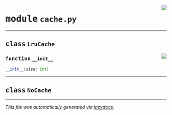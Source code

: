 <!-- markdownlint-disable -->

<a href="../booktest/cache.py#L0"><img align="right" style="float:right;" src="https://img.shields.io/badge/-source-cccccc?style=flat-square"></a>

# <kbd>module</kbd> `cache.py`






---

## <kbd>class</kbd> `LruCache`




<a href="../booktest/cache.py#L8"><img align="right" style="float:right;" src="https://img.shields.io/badge/-source-cccccc?style=flat-square"></a>

### <kbd>function</kbd> `__init__`

```python
__init__(size: int)
```









---

## <kbd>class</kbd> `NoCache`










---

_This file was automatically generated via [lazydocs](https://github.com/ml-tooling/lazydocs)._
